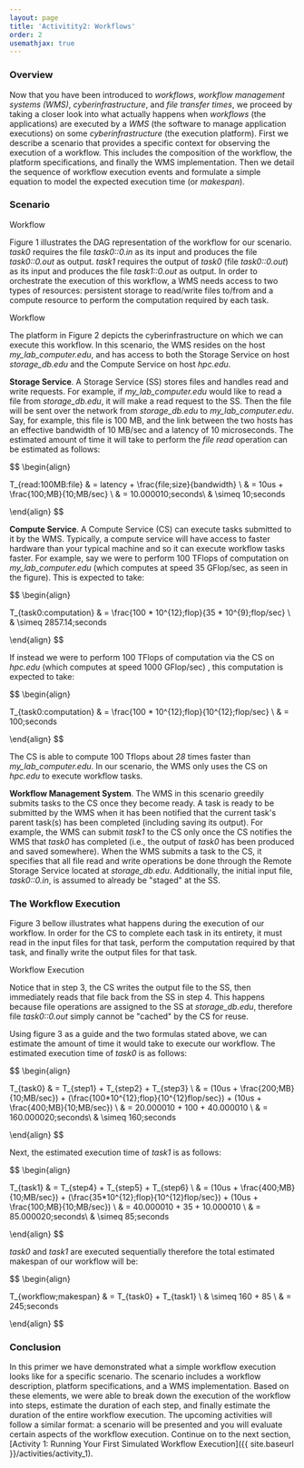 ```yaml
---
layout: page
title: 'Activitity2: Workflows'
order: 2
usemathjax: true
---
```


### Overview

Now that you have been introduced to *workflows*, *workflow management systems (WMS)*,
*cyberinfrastructure*, and *file transfer times*, we
proceed by taking a closer look into what actually happens when *workflows* (the applications)
are executed by a *WMS* (the software to manage application executions) on some *cyberinfrastructure* (the execution platform). First we describe a
scenario that provides a specific context for observing the execution of a workflow. This includes
the composition of the workflow, the platform specifications, and
finally the WMS implementation. Then we detail the sequence of workflow execution events and formulate a simple equation to model
the expected execution time (or *makespan*).

### Scenario

<object class="figure" type="image/svg+xml" data="{{ site.baseurl }}/public/img/
primer_on_workflow_executions/workflow.svg">Workflow</object>

Figure 1 illustrates the DAG representation of the workflow for our
scenario. *task0* requires the file *task0::0.in* as its input and produces
the file *task0::0.out* as output. *task1* requires the output of *task0*
(file *task0::0.out*) as its input and produces the file *task1::0.out* as
output.  In order to orchestrate the execution of this workflow, a WMS
needs access to two types of resources: persistent storage to read/write
files to/from and a compute resource to perform the computation required by
each task.

<object class="figure" type="image/svg+xml" data="{{ site.baseurl }}/public/img/
primer_on_workflow_executions/platform.svg">Workflow</object>

The platform in Figure 2 depicts the cyberinfrastructure on which we can
execute this workflow. In this scenario, the WMS resides on the host
*my_lab_computer.edu*, and has access to both the Storage Service on host
*storage_db.edu* and the Compute Service on host *hpc.edu*.

**Storage Service**. A Storage Service (SS) stores files and handles read and write
requests. For example, if *my_lab_computer.edu* would like to read a file from
*storage_db.edu*, it will make a read request to the SS. Then the
file will be sent over the network from *storage_db.edu* to *my_lab_computer.edu*.
Say, for example, this file is 100 MB, and the link between the two hosts has an effective bandwidth of
10 MB/sec and a latency of 10 microseconds. The estimated amount of time it will take
to perform the *file read* operation can be estimated as follows:

$$
\begin{align}

  T_{read\:100MB\:file} & = latency + \frac{file\;size}{bandwidth} \\
                        & = 10us + \frac{100\;MB}{10\;MB/sec} \\
                        & = 10.000010\;seconds\\
                        & \simeq 10\;seconds

\end{align}
$$

**Compute Service**. A Compute Service (CS) can execute tasks submitted to it by the WMS.  Typically, a compute service will have access to faster hardware than
your typical machine and so it can execute workflow tasks faster.
For example, say we were to perform 100 TFlops of computation
on *my_lab_computer.edu* (which computes at speed 35 GFlop/sec, as seen in the figure). This is expected to take:

$$
\begin{align}

 T_{task0\:computation} & = \frac{100 * 10^{12}\;flop}{35 * 10^{9}\;flop/sec} \\
           & \simeq 2857.14\;seconds

\end{align}
$$  

If instead we were to perform 100 TFlops of computation via the CS on
*hpc.edu* (which computes at speed 1000 GFlop/sec) , this computation is expected to take:

$$
\begin{align}

  T_{task0\:computation} & = \frac{100 * 10^{12}\;flop}{10^{12}\;flop/sec} \\
                        & = 100\;seconds

\end{align}
$$

The CS is able to compute 100 Tflops about *28* times faster than *my_lab_computer.edu*. In our scenario, the WMS only uses the CS on *hpc.edu* to execute
workflow tasks.


**Workflow Management System**. The WMS in this scenario greedily submits
tasks to the CS once they become ready. A task is ready to be submitted by the
WMS when it has been notified that the current task's parent task(s) has
been completed (including saving its output). For example, the WMS can submit *task1* to the CS only once the
CS notifies the WMS that *task0* has completed (i.e., the output of *task0* has been
produced and saved somewhere). When the WMS submits a task to the CS, it
specifies that all file read and write operations be done through the Remote Storage
Service located at *storage_db.edu*. Additionally, the initial input file, *task0::0.in*,
is assumed to already be "staged" at the SS.  

### The Workflow Execution

Figure 3 bellow illustrates what happens during the execution of our workflow.
In order for the CS to complete each task in its entirety, it must read in the
input files for that task, perform the computation required by that task, and
finally write the output files for that task.  

<object class="figure" type="image/svg+xml" data="{{ site.baseurl }}/public/img/
primer_on_workflow_executions/workflow_execution.svg">Workflow Execution</object>

Notice that in step 3, the CS writes the output file to the SS, then immediately
reads that file back from the SS in step 4. This happens because file operations
are assigned to the SS at *storage_db.edu*, therefore file *task0::0.out*
simply cannot be "cached" by the CS for reuse.

Using figure 3 as a guide and the two formulas stated above, we can estimate the
amount of time it would take to execute our workflow. The estimated execution time
of *task0* is as follows:

$$
\begin{align}

  T_{task0} & = T_{step1} + T_{step2} + T_{step3} \\
            & = (10us + \frac{200\;MB}{10\;MB/sec}) + (\frac{100*10^{12}\;flop}{10^{12}flop/sec}) + (10us + \frac{400\;MB}{10\;MB/sec}) \\
            & = 20.000010 + 100 + 40.000010 \\
            & = 160.000020\;seconds\\
            & \simeq 160\;seconds

\end{align}
$$

Next, the estimated execution time of *task1* is as follows:

$$
\begin{align}

  T_{task1} & = T_{step4} + T_{step5} + T_{step6} \\
            & = (10us + \frac{400\;MB}{10\;MB/sec}) + (\frac{35*10^{12}\;flop}{10^{12}flop/sec}) + (10us + \frac{100\;MB}{10\;MB/sec}) \\
            & = 40.000010 + 35 + 10.000010 \\
            & = 85.000020\;seconds\\
            & \simeq 85\;seconds

\end{align}
$$

*task0* and *task1* are executed sequentially therefore the total estimated
makespan of our workflow will be:

$$
\begin{align}

  T_{workflow\;makespan} & = T_{task0} + T_{task1} \\
                                & \simeq 160 + 85 \\
                                & = 245\;seconds

\end{align}
$$

### Conclusion

In this primer we have demonstrated what a simple workflow execution looks like
for a specific scenario. The scenario includes a workflow description,
platform specifications, and a WMS implementation. Based on these elements,
we were able to break down the execution of the workflow into steps,
estimate the duration of each step, and finally estimate the duration of the
entire workflow execution. The upcoming activities
will follow a similar format: a scenario will be presented and you
will evaluate certain aspects of the workflow execution. Continue on
to the next section,
[Activity 1: Running Your First Simulated Workflow Execution]({{ site.baseurl }}/activities/activity_1).
